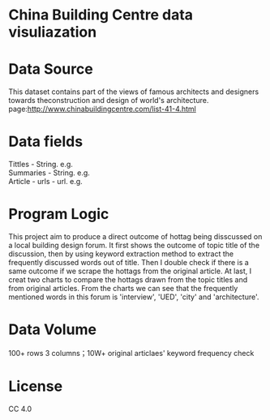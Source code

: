 
#  China Building Centre data visuliazation
# Data Source
This dataset contains part of the views of famous architects and designers towards theconstruction and design of world's architecture.
page:http://www.chinabuildingcentre.com/list-41-4.html
# Data fields
Tittles - String. e.g.                                                                                                              
Summaries - String. e.g.                                                                                                            
Article - urls - url. e.g.                                                                                                          
# Program Logic
This project aim to produce a direct outcome of hottag being disscussed on a local building design forum. It first shows the outcome of topic title of the discussion, then by using keyword extraction method to extract the frequently discussed words out of title. Then I double check if there is a same outcome if we scrape the hottags from the original article. At last, I creat two charts to compare the hottags drawn from the topic titles and from original articles. From the charts we can see that the frequently mentioned words in this forum is 'interview', 'UED', 'city' and 'architecture'.
# Data Volume
100+ rows 3 columns；10W+ original articlaes' keyword frequency check

# License
CC 4.0
